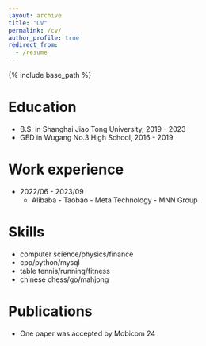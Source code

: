 ```yaml
---
layout: archive
title: "CV"
permalink: /cv/
author_profile: true
redirect_from:
  - /resume
---
```


{% include base_path %}

Education
======
* B.S. in Shanghai Jiao Tong University, 2019 - 2023
* GED  in Wugang No.3 High School, 2016 - 2019

Work experience
======
* 2022/06 - 2023/09
  * Alibaba - Taobao - Meta Technology - MNN Group
  
Skills
======
* computer science/physics/finance
* cpp/python/mysql
* table tennis/running/fitness
* chinese chess/go/mahjong

Publications
======
* One paper was accepted by Mobicom 24